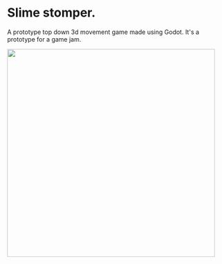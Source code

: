 # Slime stomper.
A prototype top down 3d movement game made using Godot.
It's a prototype for a game jam.


<img src="https://imgur.com/sfueG8f" width="480">
